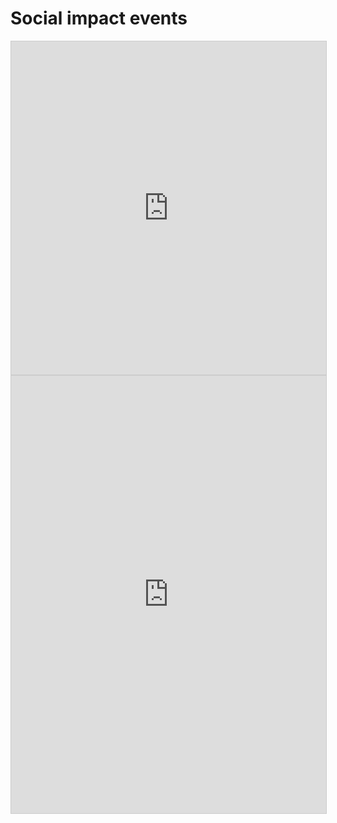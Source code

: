 <!-- TITLE: Event Calendar -->

# Social impact events
<iframe class="airtable-embed" src="https://airtable.com/embed/shrycmqar6oYClyrj?backgroundColor=purple&viewControls=on" frameborder="0" onmousewheel="" width="100%" height="533" style="background: transparent; border: 1px solid #ccc;"></iframe>

<iframe class="airtable-embed" src="https://airtable.com/embed/shrrYQ38nf4jrZxgy?backgroundColor=purple" frameborder="0" onmousewheel="" width="100%" height="700" style="background: transparent; border: 1px solid #ccc;"></iframe>
